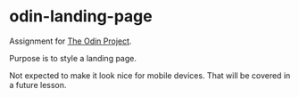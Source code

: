 # odin-landing-page

Assignment for [The Odin Project](https://www.theodinproject.com/lessons/foundations-landing-page).

Purpose is to style a landing page.

Not expected to make it look nice for mobile devices. That will be covered in a future lesson.
